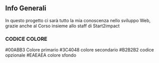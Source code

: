 ## Info Generali


In questo progetto ci sarà tutto la mia conoscenza nello sviluppo Web, grazie anche al Corso insieme allo staff di Start2impact


### CODICE COLORE 

#00ABB3 Colore primario 
#3C4048 colore secondario 
#B2B2B2 codice opzionale 
#EAEAEA colore sfondo 



